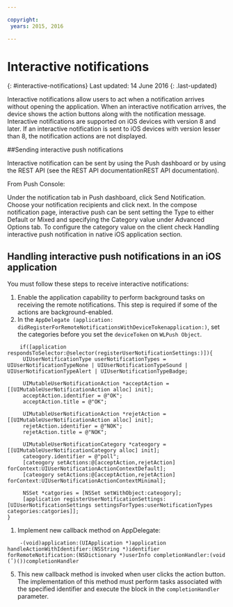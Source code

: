```yaml
---

copyright:
 years: 2015, 2016

---
```


# Interactive notifications
{: #interactive-notifications}
Last updated: 14 June 2016
{: .last-updated}

Interactive notifications allow users to act when a notification arrives without opening the application. When an interactive notification arrives, the device shows the action buttons along with the notification message. Interactive notifications are supported on iOS devices with version 8 and later. If an interactive notification is sent to iOS devices with version lesser than 8, the notification actions are not displayed.

##Sending interactive push notifications


Interactive notification can be sent by using the Push dashboard or by using the REST API (see the REST API documentationREST API documentation).

From Push Console: 

Under the notification tab in Push dashboard, click Send Notification. Choose your notification recipients and click next. In the compose notification page, interactive push can be sent setting the Type to either Default or Mixed and specifying the Category value under Advanced Options tab. To configure the category value on the client check Handling interactive push notification in native iOS application section.

## Handling interactive push notifications in an iOS application

You must follow these steps to receive interactive notifications:

1. Enable the application capability to perform background tasks on receiving the remote notifications. This step is required if some of the actions are background-enabled.
1. In the `AppDelegate (application: didRegisterForRemoteNotificationsWithDeviceTokenapplication:)`, set the categories before you set the `deviceToken` on `WLPush Object`.

```
	if([application respondsToSelector:@selector(registerUserNotificationSettings:)]){
	 UIUserNotificationType userNotificationTypes = UIUserNotificationTypeNone | UIUserNotificationTypeSound | UIUserNotificationTypeAlert | UIUserNotificationTypeBadge;
	      
	 UIMutableUserNotificationAction *acceptAction = [[UIMutableUserNotificationAction alloc] init];
	 acceptAction.identifier = @"OK";
	 acceptAction.title = @"OK";
	      
	 UIMutableUserNotificationAction *rejetAction = [[UIMutableUserNotificationAction alloc] init];
	 rejetAction.identifier = @"NOK";
	 rejetAction.title = @"NOK";
	      
	 UIMutableUserNotificationCategory *cateogory = [[UIMutableUserNotificationCategory alloc] init];
	 cateogory.identifier = @"poll";
	 [cateogory setActions:@[acceptAction,rejetAction] forContext:UIUserNotificationActionContextDefault];
	 [cateogory setActions:@[acceptAction,rejetAction] forContext:UIUserNotificationActionContextMinimal];
	      
	 NSSet *catgories = [NSSet setWithObject:cateogory];
	 [application registerUserNotificationSettings:[UIUserNotificationSettings settingsForTypes:userNotificationTypes categories:catgories]];
}
```

1. Implement new callback method on AppDelegate:

```
	-(void)application:(UIApplication *)application handleActionWithIdentifier:(NSString *)identifier forRemoteNotification:(NSDictionary *)userInfo completionHandler:(void (ˆ)())completionHandler
``` 

5. This new callback method is invoked when user clicks the action button. The implementation of this method must perform tasks associated with the specified identifier and execute the block in the `completionHandler` parameter.